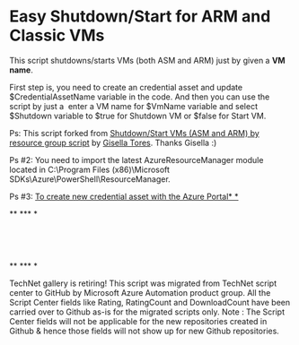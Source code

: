 ﻿Easy Shutdown/Start for ARM and Classic VMs
===========================================

            
This script shutdowns/starts VMs (both ASM and ARM) just by given a
**VM name**.

First step is, you need to create an credential asset and update $CredentialAssetName variable in the code. And then you can use the script by just a  enter a VM name for $VmName variable and select $Shutdown variable to $true
 for Shutdown VM or $false for Start VM.

Ps: This script forked from [Shutdown/Start VMs (ASM and ARM) by resource group script](https://gallery.technet.microsoft.com/scriptcenter/Shutdown-VMs-ASM-and-ARM-4166b862/view) by [Gisella Tores](https://social.technet.microsoft.com/profile/gisela%20torres/). Thanks Gisella :) 

Ps #2: You need to import the latest AzureResourceManager module located in C:\Program Files (x86)\Microsoft SDKs\Azure\PowerShell\ResourceManager.


Ps #3: [To create new credential asset with the Azure Portal* *](https://docs.microsoft.com/en-us/azure/automation/automation-credentials#creating-a-new-credential-asset)


** *** *

 

 


** *** *


        
    
TechNet gallery is retiring! This script was migrated from TechNet script center to GitHub by Microsoft Azure Automation product group. All the Script Center fields like Rating, RatingCount and DownloadCount have been carried over to Github as-is for the migrated scripts only. Note : The Script Center fields will not be applicable for the new repositories created in Github & hence those fields will not show up for new Github repositories.
